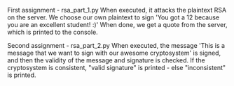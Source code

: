 First assignment - rsa_part_1.py
When executed, it attacks the plaintext RSA on the server. We choose our own plaintext to sign 'You got a 12 because you are an excellent student! :)'
When done, we get a quote from the server, which is printed to the console.

Second assignment - rsa_part_2.py
When executed, the message 'This is a message that we want to sign with our awesome cryptosystem' is signed, and then the validity of the message and signature is checked.
If the cryptosystem is consistent, "valid signature" is printed - else "inconsistent" is printed.